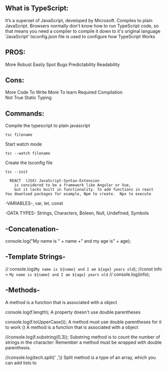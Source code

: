<h2> What is TypeScript: </h2>
It’s a superset of JavaScript, developed by Microsoft.
Compiles to plain JavaScript.
Browsers normally don't know how to run TypeScript code,  so that means you need a compiler to compile it down to it's original language 'JavaScript'
tsconfig.json file is used to configure how TypeScript Works

PROS:
------
More Robust 
Easily Spot Bugs
Predictability 
Readability

Cons:
-----
More Code To Write
More To learn 
Required Compilation 	
Not True Static Typing



Commands:
--------

Compile the typescript to plain javascript
```
tsc filename  
```

Start watch mode
```
tsc --watch filename 
```

Create the tsconfig file
```
tsc --init 	
```

      REACT  (JSX) JavaScript-Syntax-Extension 
		is considered to be a framework like Angular or Vue, 
		but it lacks built in functionality. To add functions in react
	You download packages for example, Npm to create.  Npx to execute

	
		
-VARIABLES-, var,  let,  const 



-DATA TYPES- Strings, Characters, Boleen, Null, Undefined, Symbols




-Concatenation-
---------------------
console.log("My name is " + name +" and my age is" + age);


-Template Strings-
-----------------------
// console.log(`My name is ${name} and I am ${age} years old`);
//const info = `My name is ${name} and I am ${age} years old`
// console.log(info);





-Methods-
------------------------------------------------------------------------
A method is a function that is associated with a object

console.log(f.length); 
A property doesn't use double parentheses 

console.log(f.toUpperCase());
A method must use double parentheses for it to work () A method is a function that is associated with a object

//console.log(f.substring(0,3));
Substring method is to count the number of strings in the character: Remember a method must be wrapped with double parenthesis.

//console.log(tech.split(' ,')) 
Split method is a type of an array, which you can add lists to

